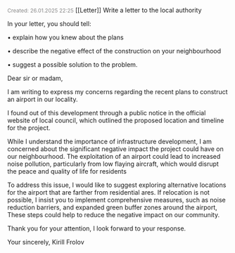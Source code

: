 <span style="font-size:12px; color:#888888;">Created: 26.01.2025 22:25</span>
[[Letter]]
Write a letter to the local authority

In your letter, you should tell:

• explain how you knew about the plans

• describe the negative effect of the construction on your neighbourhood

• suggest a possible solution to the problem.


Dear sir or madam,

I am writing to express my concerns regarding the recent plans to construct an airport in our locality.

I found out of this development through a public notice in the official website of local council, which outlined the proposed location and timeline for the project.

While I understand the importance of infrastructure development, I am concerned about the significant negative impact the project could have on our neighbourhood. The exploitation of an airport could lead to increased noise pollution, particularly from low flaying aircraft, which would disrupt the peace and quality of life for residents

To address this issue, I would like to suggest exploring alternative locations for the airport that are farther from residential ares. If relocation is not possible, I insist you to implement comprehensive measures, such as noise reduction barriers, and expanded green buffer zones around the airport, These steps could help to reduce the negative impact on our community.

Thank you for your attention, I look forward to your response.

Your sincerely,
Kirill Frolov



